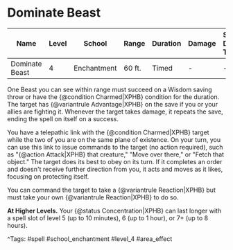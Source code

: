 # Dominate Beast

| Name | Level | School | Range | Duration | Damage | Save DC & Type |
|------|-------|--------|-------|----------|--------|----------------|
| Dominate Beast | 4 | Enchantment | 60 ft. | Timed | - | - |

One Beast you can see within range must succeed on a Wisdom saving throw or have the {@condition Charmed|XPHB} condition for the duration. The target has {@variantrule Advantage|XPHB} on the save if you or your allies are fighting it. Whenever the target takes damage, it repeats the save, ending the spell on itself on a success.

You have a telepathic link with the {@condition Charmed|XPHB} target while the two of you are on the same plane of existence. On your turn, you can use this link to issue commands to the target (no action required), such as "{@action Attack|XPHB} that creature," "Move over there," or "Fetch that object." The target does its best to obey on its turn. If it completes an order and doesn't receive further direction from you, it acts and moves as it likes, focusing on protecting itself.

You can command the target to take a {@variantrule Reaction|XPHB} but must take your own {@variantrule Reaction|XPHB} to do so.

**At Higher Levels.** Your {@status Concentration|XPHB} can last longer with a spell slot of level 5 (up to 10 minutes), 6 (up to 1 hour), or 7+ (up to 8 hours).

^Tags: #spell #school_enchantment #level_4 #area_effect